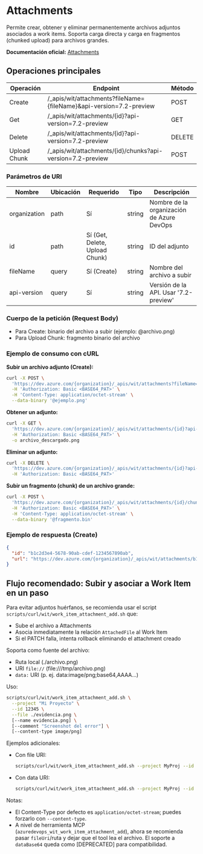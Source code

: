 # Attachments

Permite crear, obtener y eliminar permanentemente archivos adjuntos asociados a work items. Soporta carga directa y carga en fragmentos (chunked upload) para archivos grandes.

**Documentación oficial:** [Attachments](https://learn.microsoft.com/en-us/rest/api/azure/devops/wit/attachments?view=azure-devops-rest-7.2)

## Operaciones principales

| Operación      | Endpoint                                                                                 | Método |
|--------------- |------------------------------------------------------------------------------------------|--------|
| Create         | /_apis/wit/attachments?fileName={fileName}&api-version=7.2-preview                       | POST   |
| Get            | /_apis/wit/attachments/{id}?api-version=7.2-preview                                      | GET    |
| Delete         | /_apis/wit/attachments/{id}?api-version=7.2-preview                                      | DELETE |
| Upload Chunk   | /_apis/wit/attachments/{id}/chunks?api-version=7.2-preview                               | POST   |

### Parámetros de URI

| Nombre       | Ubicación | Requerido | Tipo   | Descripción                                 |
|--------------|-----------|-----------|--------|---------------------------------------------|
| organization | path      | Sí        | string | Nombre de la organización de Azure DevOps   |
| id           | path      | Sí (Get, Delete, Upload Chunk) | string | ID del adjunto                             |
| fileName     | query     | Sí (Create) | string | Nombre del archivo a subir                  |
| api-version  | query     | Sí        | string | Versión de la API. Usar '7.2-preview'       |

### Cuerpo de la petición (Request Body)

- Para Create: binario del archivo a subir (ejemplo: @archivo.png)
- Para Upload Chunk: fragmento binario del archivo

### Ejemplo de consumo con cURL

**Subir un archivo adjunto (Create):**

```bash
curl -X POST \
  'https://dev.azure.com/{organization}/_apis/wit/attachments?fileName=ejemplo.png&api-version=7.2-preview' \
  -H 'Authorization: Basic <BASE64_PAT>' \
  -H 'Content-Type: application/octet-stream' \
  --data-binary '@ejemplo.png'
```

**Obtener un adjunto:**
```bash
curl -X GET \
  'https://dev.azure.com/{organization}/_apis/wit/attachments/{id}?api-version=7.2-preview' \
  -H 'Authorization: Basic <BASE64_PAT>' \
  -o archivo_descargado.png
```

**Eliminar un adjunto:**
```bash
curl -X DELETE \
  'https://dev.azure.com/{organization}/_apis/wit/attachments/{id}?api-version=7.2-preview' \
  -H 'Authorization: Basic <BASE64_PAT>'
```

**Subir un fragmento (chunk) de un archivo grande:**
```bash
curl -X POST \
  'https://dev.azure.com/{organization}/_apis/wit/attachments/{id}/chunks?api-version=7.2-preview' \
  -H 'Authorization: Basic <BASE64_PAT>' \
  -H 'Content-Type: application/octet-stream' \
  --data-binary '@fragmento.bin'
```

### Ejemplo de respuesta (Create)

```json
{
  "id": "b1c2d3e4-5678-90ab-cdef-1234567890ab",
  "url": "https://dev.azure.com/{organization}/_apis/wit/attachments/b1c2d3e4-5678-90ab-cdef-1234567890ab"
}
```

## Flujo recomendado: Subir y asociar a Work Item en un paso

Para evitar adjuntos huérfanos, se recomienda usar el script `scripts/curl/wit/work_item_attachment_add.sh` que:
- Sube el archivo a Attachments
- Asocia inmediatamente la relación `AttachedFile` al Work Item
- Si el PATCH falla, intenta rollback eliminando el attachment creado

Soporta como fuente del archivo:
- Ruta local (./archivo.png)
- URI `file://` (file:///tmp/archivo.png)
- `data:` URI (p. ej. data:image/png;base64,AAAA...)

Uso:

```bash
scripts/curl/wit/work_item_attachment_add.sh \
  --project "Mi Proyecto" \
  --id 12345 \
  --file ./evidencia.png \
  [--name evidencia.png] \
  [--comment "Screenshot del error"] \
  [--content-type image/png]
```

Ejemplos adicionales:
- Con file URI:
  ```bash
  scripts/curl/wit/work_item_attachment_add.sh --project MyProj --id 100 --file "file:///tmp/mi imagen.png" --comment "Adjunto"
  ```
- Con data URI:
  ```bash
  scripts/curl/wit/work_item_attachment_add.sh --project MyProj --id 101 --file "data:text/plain;base64,SG9sYQ==" --name hola.txt
  ```

Notas:
- El Content-Type por defecto es `application/octet-stream`; puedes forzarlo con `--content-type`.
- A nivel de herramienta MCP (`azuredevops_wit_work_item_attachment_add`), ahora se recomienda pasar `fileUri`/ruta y dejar que el tool lea el archivo. El soporte a `dataBase64` queda como [DEPRECATED] para compatibilidad.
